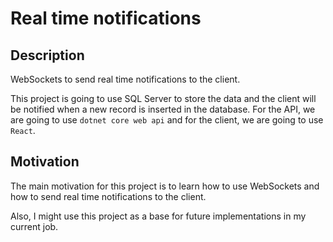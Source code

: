 # Real time notifications

## Description

WebSockets to send real time notifications to the client.

This project is going to use SQL Server to store the data and the client will be notified when a new record is inserted in the database.
For the API, we are going to use `dotnet core web api` and for the client, we are going to use `React`.

## Motivation

The main motivation for this project is to learn how to use WebSockets and how to send real time notifications to the client.

Also, I might use this project as a base for future implementations in my current job.
